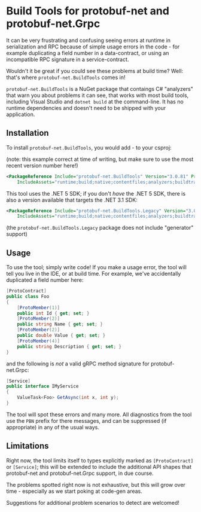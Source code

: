 # Build Tools for protobuf-net and protobuf-net.Grpc

It can be very frustrating and confusing seeing errors at runtime in serialization and RPC because of simple usage errors in the code - for
example duplicating a field number in a data-contract, or using an incompatible RPC signature in a service-contract.

Wouldn't it be great if you could see these problems at build time? Well: that's where `protobuf-net.BuildTools` comes in!

`protobuf-net.BuildTools` is a NuGet package that contaings C# "analyzers" that warn you about problems it can see, that works with most build tools,
including Visual Studio and `dotnet build` at the command-line. It has no runtime dependencies and doesn't need to be shipped with your application.

## Installation

To install `protobuf-net.BuildTools`, you would add - to your csproj:

(note: this example correct at time of writing, but make sure to use the most recent version number here!)

``` xml
<PackageReference Include="protobuf-net.BuildTools" Version="3.0.81" PrivateAssets="all"
    IncludeAssets="runtime;build;native;contentfiles;analyzers;buildtransitive" />
```

This tool uses the .NET 5 SDK; if you don't *have* the .NET 5 SDK, there is also a version available that targets the .NET 3.1 SDK:

``` xml
<PackageReference Include="protobuf-net.BuildTools.Legacy" Version="3.0.81" PrivateAssets="all"
    IncludeAssets="runtime;build;native;contentfiles;analyzers;buildtransitive" />
```

(the `protobuf-net.BuildTools.Legacy` package does not include "generator" support)

## Usage

To use the tool; simply write code! If you make a usage error, the tool will tell you live in the IDE, or at build time. For example, we've accidentally duplicated a field number here:

``` c#
[ProtoContract]
public class Foo
{
    [ProtoMember(1)]
    public int Id { get; set; }
    [ProtoMember(2)]
    public string Name { get; set; }
    [ProtoMember(2)]
    public double Value { get; set; }
    [ProtoMember(4)]
    public string Description { get; set; }
}
```

and the following is *not* a valid gRPC method signature for protobuf-net.Grpc:

``` c#
[Service]
public interface IMyService
{
    ValueTask<Foo> GetAsync(int x, int y);
}
```

The tool will spot these errors and many more. All diagnostics from the tool use the `PBN` prefix for there messages, and can be suppressed (if appropriate) in any of the usual ways.

## Limitations

Right now, the tool limits itself to types explicitly marked as `[ProtoContract]` or `[Service]`; this will be extended to include the additional API shapes that
protobuf-net and protobuf-net.Grpc support, in due course.

The problems spotted right now is not exhaustive, but this will grow over time - especially as we start poking at code-gen areas.

Suggestions for additional problem scenarios to detect are welcomed!